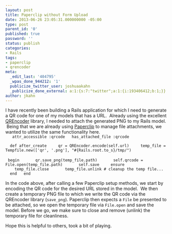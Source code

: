 ```yaml
---
layout: post
title: Paperclip without Form Upload
date: 2013-06-26 23:05:31.000000000 -05:00
type: post
parent_id: '0'
published: true
password: ''
status: publish
categories:
- Rails
tags:
- paperclip
- qrencoder
meta:
  _edit_last: '404795'
  _wpas_done_944212: '1'
  publicize_twitter_user: joshuaakahn
  _publicize_done_external: a:1:{s:7:"twitter";a:1:{i:193406412;b:1;}}
author: jkahn
---
```

I have recently been building a Rails application for which I need to generate a QR code for one of my models that has a URL.  Already using the excellent [QREncoder](https://github.com/harrisj/qrencoder) library, I needed to attach the generated PNG to my Rails model.  Being that we are already using [Paperclip](https://github.com/thoughtbot/paperclip) to manage file attachments, we wanted to utilize the same functionality here.  
`   attr_accessible :qrcode   has_attached_file :qrcode`

`   def after_create     qr = QREncoder.encode(self.url)     temp_file = Tempfile.new(['qr', '.png'], "#{Rails.root.to_s}/tmp/")   `

  `begin       qr.save_png(temp_file.path)       self.qrcode = File.open(temp_file.path)       self.save     ensure       temp_file.close       temp_file.unlink # cleanup the temp file...     end   end`

In the code above, after calling a few Paperclip setup methods, we start by encoding the QR code for the desired URL stored in the model.  We then create a temporary PNG file to which we write the QR code via the QREncoder library (`save_png`). Paperclip then expects a `File` be presented to be attached, so we open the temporary file via `File.open` and save the model. Before we go, we make sure to close and remove (unlink) the temporary file for cleanliness.

Hope this is helpful to others, took a bit of playing.